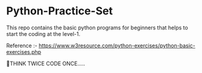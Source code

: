 # Python-Practice-Set
This repo contains the basic python programs for beginners that helps to start the coding at the level-1.

Reference :- https://www.w3resource.com/python-exercises/python-basic-exercises.php 

🤩THINK TWICE CODE ONCE.....
